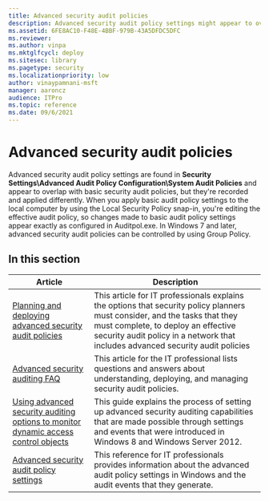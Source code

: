 ```yaml
---
title: Advanced security audit policies
description: Advanced security audit policy settings might appear to overlap with basic policies, but they're recorded and applied differently. Learn more about them here.
ms.assetid: 6FE8AC10-F48E-4BBF-979B-43A5DFDC5DFC
ms.reviewer:
ms.author: vinpa
ms.mktglfcycl: deploy
ms.sitesec: library
ms.pagetype: security
ms.localizationpriority: low
author: vinaypamnani-msft
manager: aaroncz
audience: ITPro
ms.topic: reference
ms.date: 09/6/2021
---
```


# Advanced security audit policies

Advanced security audit policy settings are found in **Security Settings\\Advanced Audit Policy Configuration\\System Audit Policies** and appear to overlap with basic security audit policies, but they're recorded and applied differently.
When you apply basic audit policy settings to the local computer by using the Local Security Policy snap-in, you're editing the effective audit policy, so changes made to basic audit policy settings appear exactly as configured in Auditpol.exe. In Windows 7 and later, advanced security audit policies can be controlled by using Group Policy.

## In this section

| Article | Description |
| - | - |
| [Planning and deploying advanced security audit policies](planning-and-deploying-advanced-security-audit-policies.md) | This article for IT professionals explains the options that security policy planners must consider, and the tasks that they must complete, to deploy an effective security audit policy in a network that includes advanced security audit policies |
| [Advanced security auditing FAQ](advanced-security-auditing-faq.yml) | This article for the IT professional lists questions and answers about understanding, deploying, and managing security audit policies.
| [Using advanced security auditing options to monitor dynamic access control objects](using-advanced-security-auditing-options-to-monitor-dynamic-access-control-objects.md) | This guide explains the process of setting up advanced security auditing capabilities that are made possible through settings and events that were introduced in Windows 8 and Windows Server 2012.
| [Advanced security audit policy settings](advanced-security-audit-policy-settings.md) | This reference for IT professionals provides information about the advanced audit policy settings in Windows and the audit events that they generate.
